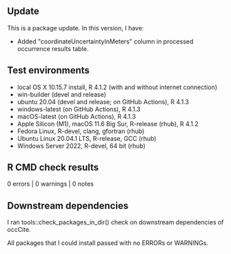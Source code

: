 ## Update
This is a package update. In this version, I have:

* Added "coordinateUncertaintyInMeters" column in processed occurrence results table.

## Test environments
* local OS X 10.15.7 install, R 4.1.2 (with and without internet connection)
* win-builder (devel and release)
* ubuntu 20.04 (devel and release; on GitHub Actions), R 4.1.3
* windows-latest (on GitHub Actions), R 4.1.3
* macOS-latest (on GitHub Actions), R 4.1.3
* Apple Silicon (M1), macOS 11.6 Big Sur, R-release (rhub), R 4.1.2
* Fedora Linux, R-devel, clang, gfortran (rhub)
* Ubuntu Linux 20.04.1 LTS, R-release, GCC (rhub)
* Windows Server 2022, R-devel, 64 bit (rhub)

## R CMD check results
0 errors | 0 warnings | 0 notes

## Downstream dependencies
I ran tools::check_packages_in_dir() check on downstream dependencies of 
occCite. 

All packages that I could install passed with no ERRORs or WARNINGs.
